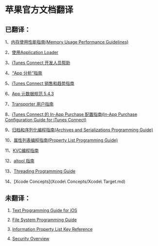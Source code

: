 # 苹果官方文档翻译
## 已翻译：

1、[内存使用性能指南(Memory Usage Performance Guidelines)](MemoryUsagePerformanceGuidelines/Introduction.md)

2、[使用Application Loader](http://help.apple.com/itc/apploader/)

3、[iTunes Connect 开发人员帮助](https://help.apple.com/itunes-connect/developer/)

4、[“App 分析”指南
](http://help.apple.com/itc/appanalytics/)

5、[iTunes Connect 销售和趋势指南](http://help.apple.com/itc/appssalesandtrends/)

6、[App 元数据规范 5.4.3](http://help.apple.com/itc/appsspec/)

7、[Transporter 用户指南](https://help.apple.com/itc/transporteruserguide/)

8、[iTunes Connect 的 In-App Purchase 配置指南(In-App Purchase Configuration Guide for iTunes Connect)](https://developer.apple.com/library/content/documentation/LanguagesUtilities/Conceptual/iTunesConnectInAppPurchase_Guide_SCh/Chapters/Introduction.html#//apple_ref/doc/uid/TP40014488-CH1-SW1)

9、[归档和序列化编程指南(Archives and Serializations Programming Guide)](ArchivesAndSerializations/Introduction.md)

10、[属性列表编程指南(Property List Programming Guide)](PropertyList/Introduction.md)

11、[KVC编程指南](https://juejin.im/post/5bf1b968f265da6134380053)

12、[altool 指南](https://help.apple.com/asc/appsaltool/)

13、[Threading Programming Guide](https://github.com/0oneo/iOSTranslation/blob/master/Apple/%E7%BF%BB%E8%AF%91%20Threading%20Programming%20Guide.md)

14、[Xcode Concepts](Xcode\ Concepts/Xcode\ Target.md)

## 未翻译：
1. [Text Programming Guide for iOS](https://developer.apple.com/library/content/documentation/StringsTextFonts/Conceptual/TextAndWebiPhoneOS/Introduction/Introduction.html#//apple_ref/doc/uid/TP40009542-CH1-SW1)
 
2. [File System Programming Guide](https://developer.apple.com/library/content/documentation/FileManagement/Conceptual/FileSystemProgrammingGuide/Introduction/Introduction.html#//apple_ref/doc/uid/TP40010672-CH1-SW1)

3. [Information Property List Key Reference](https://developer.apple.com/library/content/documentation/General/Reference/InfoPlistKeyReference/Introduction/Introduction.html#//apple_ref/doc/uid/TP40009248-SW1)
4. [Security Overview](https://developer.apple.com/library/content/documentation/Security/Conceptual/Security_Overview/Introduction/Introduction.html#//apple_ref/doc/uid/TP30000976-CH1-SW1) 
